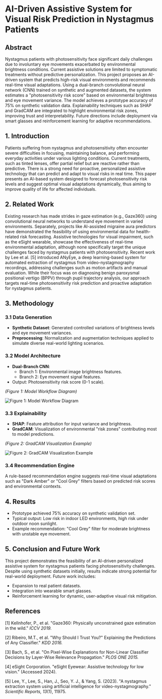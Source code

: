 # AI-Driven Assistive System for Visual Risk Prediction in Nystagmus Patients

## Abstract

Nystagmus patients with photosensitivity face significant daily challenges due to involuntary eye movements exacerbated by environmental brightness conditions. Current assistive solutions are limited to symptomatic treatments without predictive personalization. This project proposes an AI-driven system that predicts high-risk visual environments and recommends real-time visual adaptations. Using a dual-branch convolutional neural network (CNN) trained on synthetic and augmented datasets, the system estimates a "photosensitivity risk score" based on environmental brightness and eye movement variance. The model achieves a prototype accuracy of 75% on synthetic validation data. Explainability techniques such as SHAP and GradCAM are integrated to highlight environmental risk zones, improving trust and interpretability. Future directions include deployment via smart glasses and reinforcement learning for adaptive recommendations.

## 1. Introduction

Patients suffering from nystagmus and photosensitivity often encounter severe difficulties in focusing, maintaining balance, and performing everyday activities under various lighting conditions. Current treatments, such as tinted lenses, offer partial relief but are reactive rather than predictive. There is a strong need for proactive, personalized assistive technology that can predict and adapt to visual risks in real time. This paper presents an AI-based system designed to forecast photosensitivity risk levels and suggest optimal visual adaptations dynamically, thus aiming to improve quality of life for affected individuals.

## 2. Related Work

Existing research has made strides in gaze estimation (e.g., Gaze360) using convolutional neural networks to understand eye movement in varied environments. Separately, projects like AI-assisted migraine aura predictors have demonstrated the feasibility of using environmental data for health-related risk forecasting. Assistive technologies for visual impairment, such as the eSight wearable, showcase the effectiveness of real-time environmental adaptation, although none specifically target the unique challenges faced by nystagmus patients with photosensitivity. Recent work by Lee et al. [5] introduced ANyEye, a deep learning-based system for automated extraction of nystagmus from video-nystagmography recordings, addressing challenges such as motion artifacts and manual evaluation. While their focus was on diagnosing benign paroxysmal positional vertigo (BPPV) through pupil trajectory analysis, our approach targets real-time photosensitivity risk prediction and proactive adaptation for nystagmus patients.

## 3. Methodology

### 3.1 Data Generation

- **Synthetic Dataset**: Generated controlled variations of brightness levels and eye movement variances.
- **Preprocessing**: Normalization and augmentation techniques applied to simulate diverse real-world lighting scenarios.

### 3.2 Model Architecture

- **Dual-Branch CNN**:
  - Branch 1: Environmental image brightness features.
  - Branch 2: Eye movement signal features.
- Output: Photosensitivity risk score (0-1 scale).

*(Figure 1: Model Workflow Diagram)*

![Figure 1: Model Workflow Diagram](https://via.placeholder.com/600x300.png?text=Model+Workflow+Diagram)

### 3.3 Explainability

- **SHAP**: Feature attribution for input variance and brightness.
- **GradCAM**: Visualization of environmental "risk zones" contributing most to model predictions.

*(Figure 2: GradCAM Visualization Example)*

![Figure 2: GradCAM Visualization Example](https://via.placeholder.com/600x300.png?text=GradCAM+Visualization)

### 3.4 Recommendation Engine

A rule-based recommendation engine suggests real-time visual adaptations such as "Dark Amber" or "Cool Grey" filters based on predicted risk scores and environmental contexts.

## 4. Results

- Prototype achieved 75% accuracy on synthetic validation set.
- Typical output: Low risk in indoor LED environments, high risk under outdoor noon sunlight.
- Example recommendation: "Cool Grey" filter for moderate brightness with unstable eye movement.

## 5. Conclusion and Future Work

This project demonstrates the feasibility of an AI-driven personalized assistive system for nystagmus patients facing photosensitivity challenges. Despite using synthetic datasets initially, results indicate strong potential for real-world deployment. Future work includes:

- Expansion to real patient datasets.
- Integration into wearable smart glasses.
- Reinforcement learning for dynamic, user-adaptive visual risk mitigation.

## References

[1] Kellnhofer, P., et al. "Gaze360: Physically unconstrained gaze estimation in the wild." *ICCV 2019.*

[2] Ribeiro, M.T., et al. "Why Should I Trust You?" Explaining the Predictions of Any Classifier." *KDD 2016.*

[3] Bach, S., et al. "On Pixel-Wise Explanations for Non-Linear Classifier Decisions by Layer-Wise Relevance Propagation." *PLOS ONE 2015.*

[4] eSight Corporation. "eSight Eyewear: Assistive technology for low vision." (Accessed 2024).

[5] Lee, Y., Lee, S., Han, J., Seo, Y. J., & Yang, S. (2023). "A nystagmus extraction system using artificial intelligence for video-nystagmography." *Scientific Reports, 13*(1), 11975.


